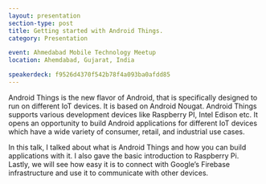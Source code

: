 ```yaml
---
layout: presentation
section-type: post
title: Getting started with Android Things.
category: Presentation

event: Ahmedabad Mobile Technology Meetup
location: Ahemdabad, Gujarat, India

speakerdeck: f9526d4370f542b78f4a093ba0afdd85
---
```


Android Things is the new flavor of Android, that is specifically designed to run on different IoT devices. It is based on Android Nougat. Android Things supports various development devices like Raspberry PI, Intel Edison etc. It opens an opportunity to build Android applications for different IoT devices which have a wide variety of consumer, retail, and industrial use cases.

In this talk, I talked about what is Android Things and how you can build applications with it. I also gave the basic introduction to Raspberry Pi. Lastly, we will see how easy it is to connect with Google’s Firebase infrastructure and use it to communicate with other devices.
